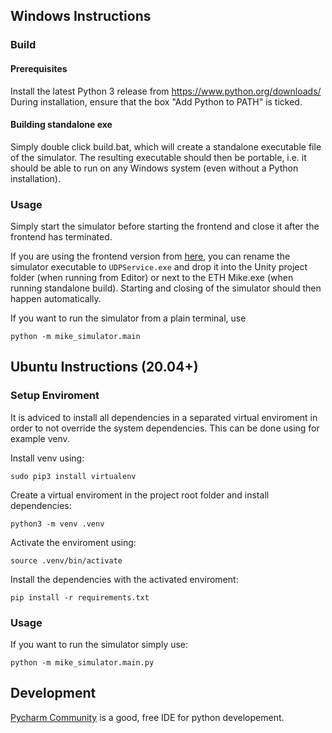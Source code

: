 ## Windows Instructions

### Build 

#### Prerequisites
Install the latest Python 3 release from https://www.python.org/downloads/
During installation, ensure that the box "Add Python to PATH" is ticked.

#### Building standalone exe
Simply double click build.bat, which will create a standalone executable file of the simulator.
The resulting executable should then be portable, i.e. it should be able to run on any Windows system (even without a Python installation).

### Usage
Simply start the simulator before starting the frontend and close it after the frontend has terminated.

If you are using the frontend version from [here](https://gitlab.ethz.ch/RELab/eth-mike/eth-mike-front-end/tree/debug-needle),
you can rename the simulator executable to `UDPService.exe` and drop it into the Unity project folder (when running from Editor) or next to the ETH Mike.exe (when running standalone build).
Starting and closing of the simulator should then happen automatically.

If you want to run the simulator from a plain terminal, use
```
python -m mike_simulator.main
```

## Ubuntu Instructions (20.04+)

### Setup Enviroment
It is adviced to install all dependencies in a separated virtual enviroment in order to not override the system dependencies. This can be done using for example venv. 

Install venv using:
```
sudo pip3 install virtualenv
```

Create a virtual enviroment in the project root folder and install dependencies:

```
python3 -m venv .venv
```

Activate the enviroment using: 
```
source .venv/bin/activate
```

Install the dependencies with the activated enviroment:
```
pip install -r requirements.txt 
```

### Usage
If you want to run the simulator simply use: 
```
python -m mike_simulator.main.py
```

## Development
[Pycharm Community](https://www.jetbrains.com/de-de/pycharm/download/#section=windows) is a good, free IDE for python developement.
